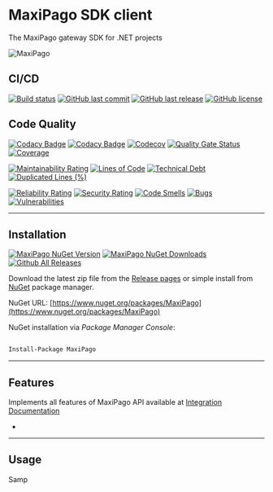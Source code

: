 # MaxiPago SDK client

The MaxiPago gateway SDK for .NET projects

![MaxiPago](https://raw.githubusercontent.com/guibranco/MaxiPago-SDK-dotnet/master/logo.png)

## CI/CD

[![Build status](https://ci.appveyor.com/api/projects/status/0rghu1mnaahlfi16?svg=true)](https://ci.appveyor.com/project/guibranco/MaxiPago-SDK-dotnet)
[![GitHub last commit](https://img.shields.io/github/last-commit/guibranco/MaxiPago-SDK-dotnet)](https://github.com/guibranco/MaxiPago-SDK-dotnet)
[![GitHub last release](https://img.shields.io/github/release-date/guibranco/MaxiPago-SDK-dotnet.svg?style=flat)](https://github.com/guibranco/MaxiPago-SDK-dotnet)
[![GitHub license](https://img.shields.io/github/license/guibranco/MaxiPago-SDK-dotnet)](https://github.com/guibranco/MaxiPago-SDK-dotnet)

## Code Quality

[![Codacy Badge](https://api.codacy.com/project/badge/Grade/13745ba64d924c90a9e2368e8736ea5d)](https://www.codacy.com/manual/changeme/13745ba64d924c90a9e2368e8736ea5d)
[![Codacy Badge](https://api.codacy.com/project/badge/Coverage/13745ba64d924c90a9e2368e8736ea5d)](https://www.codacy.com/manual/changeme/13745ba64d924c90a9e2368e8736ea5d)
[![Codecov](https://codecov.io/gh/guibranco/MaxiPago-SDK-dotnet/branch/master/graph/badge.svg)](https://codecov.io/gh/guibranco/MaxiPago-SDK-dotnet)
[![Quality Gate Status](https://sonarcloud.io/api/project_badges/measure?project=guibranco_MaxiPago-SDK-dotnet&metric=alert_status)](https://sonarcloud.io/dashboard?id=guibranco_MaxiPago-SDK-dotnet)
[![Coverage](https://sonarcloud.io/api/project_badges/measure?project=guibranco_MaxiPago-SDK-dotnet&metric=coverage)](https://sonarcloud.io/dashboard?id=guibranco_MaxiPago-SDK-dotnet)

[![Maintainability Rating](https://sonarcloud.io/api/project_badges/measure?project=guibranco_MaxiPago-SDK-dotnet&metric=sqale_rating)](https://sonarcloud.io/dashboard?id=guibranco_MaxiPago-SDK-dotnet)
[![Lines of Code](https://sonarcloud.io/api/project_badges/measure?project=guibranco_MaxiPago-SDK-dotnet&metric=ncloc)](https://sonarcloud.io/dashboard?id=guibranco_MaxiPago-SDK-dotnet)
[![Technical Debt](https://sonarcloud.io/api/project_badges/measure?project=guibranco_MaxiPago-SDK-dotnet&metric=sqale_index)](https://sonarcloud.io/dashboard?id=guibranco_MaxiPago-SDK-dotnet)
[![Duplicated Lines (%)](https://sonarcloud.io/api/project_badges/measure?project=guibranco_MaxiPago-SDK-dotnet&metric=duplicated_lines_density)](https://sonarcloud.io/dashboard?id=guibranco_MaxiPago-SDK-dotnet)

[![Reliability Rating](https://sonarcloud.io/api/project_badges/measure?project=guibranco_MaxiPago-SDK-dotnet&metric=reliability_rating)](https://sonarcloud.io/dashboard?id=guibranco_MaxiPago-SDK-dotnet)
[![Security Rating](https://sonarcloud.io/api/project_badges/measure?project=guibranco_MaxiPago-SDK-dotnet&metric=security_rating)](https://sonarcloud.io/dashboard?id=guibranco_MaxiPago-SDK-dotnet)
[![Code Smells](https://sonarcloud.io/api/project_badges/measure?project=guibranco_MaxiPago-SDK-dotnet&metric=code_smells)](https://sonarcloud.io/dashboard?id=guibranco_MaxiPago-SDK-dotnet)
[![Bugs](https://sonarcloud.io/api/project_badges/measure?project=guibranco_MaxiPago-SDK-dotnet&metric=bugs)](https://sonarcloud.io/dashboard?id=guibranco_MaxiPago-SDK-dotnet)
[![Vulnerabilities](https://sonarcloud.io/api/project_badges/measure?project=guibranco_MaxiPago-SDK-dotnet&metric=vulnerabilities)](https://sonarcloud.io/dashboard?id=guibranco_MaxiPago-SDK-dotnet)

---

## Installation

[![MaxiPago NuGet Version](https://img.shields.io/nuget/v/MaxiPago.svg?style=flat)](https://www.nuget.org/packages/MaxiPago/)
[![MaxiPago NuGet Downloads](https://img.shields.io/nuget/dt/MaxiPago.svg?style=flat)](https://www.nuget.org/packages/MaxiPago/)
[![Github All Releases](https://img.shields.io/github/downloads/guibranco/MaxiPago-SDK-dotnet/total.svg?style=flat)](https://github.com/guibranco/MaxiPago-SDK-dotnet)

Download the latest zip file from the [Release pages](https://github.com/guibranco/MaxiPago-SDK-dotnet/releases) or simple install from [NuGet](https://www.nuget.org/packages/MaxiPago) package manager.

NuGet URL: [https://www.nuget.org/packages/MaxiPago](https://www.nuget.org/packages/MaxiPago)

NuGet installation via *Package Manager Console*:

```ps

Install-Package MaxiPago

```

---

## Features

Implements all features of MaxiPago API available at [Integration Documentation](https://www.maxipago.com/docs/maxiPago_API_Latest.pdf)

- 

---

## Usage

Samp

```cs




```